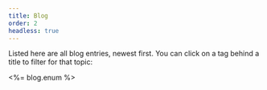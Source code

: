 ```yaml
---
title: Blog
order: 2
headless: true
---
```


Listed here are all blog entries, newest first. You can click on a tag behind a title to filter for that topic:

<%= blog.enum %>
